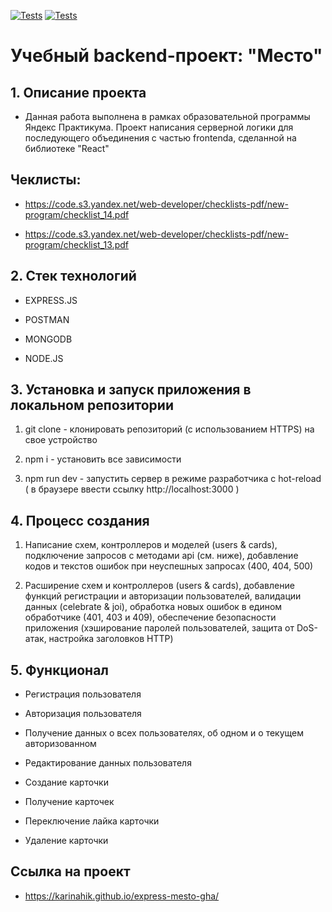 [![Tests](../../actions/workflows/tests-13-sprint.yml/badge.svg)](../../actions/workflows/tests-13-sprint.yml) [![Tests](../../actions/workflows/tests-14-sprint.yml/badge.svg)](../../actions/workflows/tests-14-sprint.yml)

# Учебный backend-проект: "Место"

## 1. Описание проекта

- Данная работа выполнена в рамках образовательной программы Яндекс Практикума. Проект написания серверной логики для последующего объединения с частью frontendа, сделанной на библиотеке "React"

## Чеклисты:

- https://code.s3.yandex.net/web-developer/checklists-pdf/new-program/checklist_14.pdf

- https://code.s3.yandex.net/web-developer/checklists-pdf/new-program/checklist_13.pdf

## 2. Стек технологий

- EXPRESS.JS

- POSTMAN

- MONGODB

- NODE.JS

## 3. Установка и запуск приложения в локальном репозитории

1. git clone - клонировать репозиторий (с использованием HTTPS) на свое устройство

2. npm i - установить все зависимости

3. npm run dev - запустить сервер в режиме разработчика с hot-reload ( в браузере ввести ссылку http://localhost:3000 )

## 4. Процесс создания

1. Написание схем, контроллеров и моделей (users & cards), подключение запросов с методами api (см. ниже), добавление кодов и текстов ошибок при неуспешных запросах (400, 404, 500)

2. Расширение схем и контроллеров (users & cards), добавление функций регистрации и авторизации пользователей, валидации данных (celebrate & joi), обработка новых ошибок в едином обработчике (401, 403 и 409), обеспечение безопасности приложения (хэширование паролей пользователей, защита от DoS-атак, настройка заголовков HTTP)

## 5. Функционал

- Регистрация пользователя

- Авторизация пользователя

- Получение данных о всех пользователях, об одном и о текущем авторизованном

- Редактирование данных пользователя

- Создание карточки

- Получение карточек

- Переключение лайка карточки

- Удаление карточки
## Cсылка на проект

- https://karinahik.github.io/express-mesto-gha/
